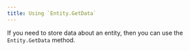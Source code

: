 ```yaml
---
title: Using `Entity.GetData`
---
```


If you need to store data about an entity, then you can use the `Entity.GetData` method.
